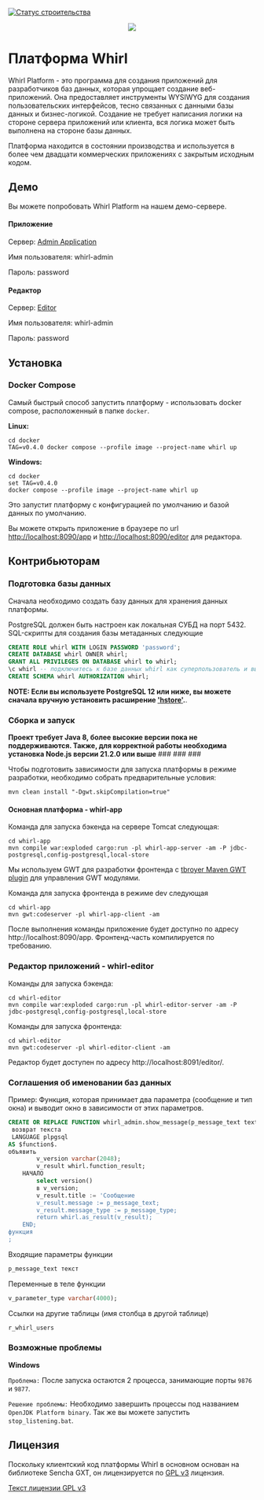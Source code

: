 [![Статус строительства](https://scrutinizer-ci.com/g/whirlplatform/whirl/badges/build.png?b=master)](https://scrutinizer-ci.com/g/whirlplatform/whirl/build-status/master)

<p style="text-align:center;">
  <img src="logo.png" /> <br>
</p>

# Платформа Whirl

Whirl Platform - это программа для создания приложений для разработчиков баз данных, которая упрощает создание веб-приложений. 
Она предоставляет инструменты WYSIWYG для создания пользовательских интерфейсов, тесно связанных с данными базы данных и бизнес-логикой. Создание
не требует написания логики на стороне сервера приложений или клиента, вся логика может быть выполнена на стороне базы данных.

Платформа находится в состоянии производства и используется в более чем двадцати коммерческих приложениях с закрытым исходным кодом.

## Демо

Вы можете попробовать Whirl Platform на нашем демо-сервере.

#### Приложение

Сервер: [Admin Application](http://demo.whirl-platform.ru/app?application=whirl-admin)

Имя пользователя: whirl-admin

Пароль: password

#### Редактор

Сервер: [Editor](http://demo.whirl-platform.ru/editor/)

Имя пользователя: whirl-admin

Пароль: password


## Установка

### Docker Compose

Самый быстрый способ запустить платформу - использовать docker compose, расположенный в папке `docker`.

**Linux:**
```shell
cd docker
TAG=v0.4.0 docker compose --profile image --project-name whirl up
```

**Windows:**
```shell
cd docker
set TAG=v0.4.0
docker compose --profile image --project-name whirl up
```

Это запустит платформу с конфигурацией по умолчанию и базой данных по умолчанию.

Вы можете открыть приложение в браузере по url [http://localhost:8090/app](http://localhost:8080/app)
и [http://localhost:8090/editor](http://localhost:8080/editor) для редактора.


## Контрибьюторам

### Подготовка базы данных

Сначала необходимо создать базу данных для хранения данных платформы.

PostgreSQL должен быть настроен как локальная СУБД на порт 5432. SQL-скрипты для создания базы метаданных следующие

```sql
CREATE ROLE whirl WITH LOGIN PASSWORD 'password';
CREATE DATABASE whirl OWNER whirl;
GRANT ALL PRIVILEGES ON DATABASE whirl to whirl;
\c whirl -- подключитесь к базе данных whirl как суперпользователь и выполните следующие команды
CREATE SCHEMA whirl AUTHORIZATION whirl;
```


**NOTE: Если вы используете PostgreSQL 12 или ниже, вы можете сначала вручную установить расширение ['hstore'](https://www.postgresql.org/docs/current/hstore.html).**.

### Сборка и запуск

**Проект требует Java 8, более высокие версии пока не поддерживаются.
Также, для корректной работы необходима установка Node.js версии 21.2.0 или выше** ### ### ###

Чтобы подготовить зависимости для запуска платформы в режиме разработки, необходимо собрать предварительные условия:

```shell
mvn clean install "-Dgwt.skipCompilation=true"
```

#### Основная платформа - whirl-app

Команда для запуска бэкенда на сервере Tomcat следующая:

```shell
cd whirl-app
mvn compile war:exploded cargo:run -pl whirl-app-server -am -P jdbc-postgresql,config-postgresql,local-store
```

Мы используем GWT для разработки фронтенда
с [tbroyer Maven GWT plugin](https://tbroyer.github.io/gwt-maven-plugin/index.html) для управления GWT модулями.

Команда для запуска фронтенда в режиме dev следующая

```shell
cd whirl-app
mvn gwt:codeserver -pl whirl-app-client -am
```

После выполнения команды приложение будет доступно по адресу http://localhost:8090/app. Фронтенд-часть компилируется
по требованию.

### Редактор приложений - whirl-editor

Команды для запуска бэкенда:

```shell
cd whirl-editor
mvn compile war:exploded cargo:run -pl whirl-editor-server -am -P jdbc-postgresql,config-postgresql,local-store
```

Команды для запуска фронтенда:

```shell
cd whirl-editor
mvn gwt:codeserver -pl whirl-editor-client -am
```

Редактор будет доступен по адресу http://localhost:8091/editor/.

### Соглашения об именовании баз данных

Пример: Функция, которая принимает два параметра (сообщение и тип окна) и выводит окно в зависимости от этих параметров.

```sql 
CREATE OR REPLACE FUNCTION whirl_admin.show_message(p_message_text text, p_message_type text)
 возврат текста
 LANGUAGE plpgsql
AS $function$.
объявить 
		v_version varchar(2048);
		v_result whirl.function_result;
	НАЧАЛО
		select version()
		в v_version;
		v_result.title := 'Сообщение
		v_result.message := p_message_text;
		v_result.message_type := p_message_type;
		return whirl.as_result(v_result);
	END;
функция
;
```

Входящие параметры функции

```sql
p_message_text текст
```

Переменные в теле функции

```sql
v_parameter_type varchar(4000);
```

Ссылки на другие таблицы (имя столбца в другой таблице)

```sql
r_whirl_users
```

### Возможные проблемы
**Windows**

`Проблема:`
После запуска остаются 2 процесса, занимающие порты `9876` и `9877`.

`Решение проблемы:`
Необходимо завершить процессы под названием `OpenJDK Platform binary`. Так же вы можете запустить `stop_listening.bat`.


## Лицензия

Поскольку клиентский код платформы Whirl в основном основан на библиотеке Sencha GXT, он лицензируется по [GPL v3](LICENSE)
лицензия.

[Текст лицензии GPL v3](LICENSE)